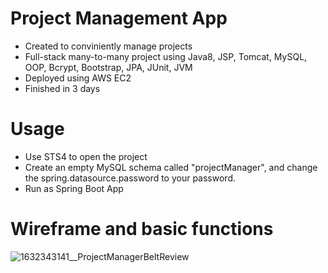 # Project Management App

- Created to conviniently manage projects
- Full-stack many-to-many project using Java8, JSP, Tomcat, MySQL, OOP, Bcrypt, Bootstrap, JPA, JUnit, JVM
- Deployed using AWS EC2
- Finished in 3 days

# Usage
- Use STS4 to open the project 
- Create an empty MySQL schema called "projectManager", and change the spring.datasource.password to your password.
- Run as Spring Boot App

# Wireframe and basic functions
![1632343141__ProjectManagerBeltReview](https://user-images.githubusercontent.com/74885386/137604082-4fda8d5a-99fb-446f-8621-607903ec3034.png)
